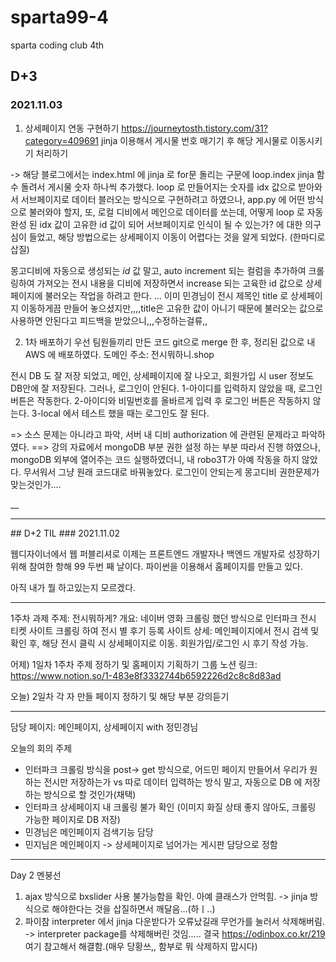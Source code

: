 # sparta99-4
sparta coding club 4th

## D+3 
### 2021.11.03

1) 상세페이지 연동 구현하기
https://journeytosth.tistory.com/31?category=409691
jinja 이용해서 게시물 번호 매기기 후 해당 게시물로 이동시키기 처리하기

-> 해당 블로그에서는 index.html 에 jinja 로 for문 돌리는 구문에 loop.index jinja 함수 돌려서 게시물 숫자 하나씩 추가했다.
loop 로 만들어지는 숫자를 idx 값으로 받아와서 서브페이지로 데이터 블러오는 방식으로 구현하려고 하였으나, app.py 에 어떤 방식으로 불러와야 할지, 
또, 로컬 디비에서 메인으로 데이터를 쏘는데, 어떻게 loop 로 자동완성 된 idx 값이 고유한 id 값이 되어 서브페이지로 인식이 될 수 있는가? 에 대한 의구심이 들었고, 해당 방법으로는 상세페이지 이동이 어렵다는 것을 알게 되었다. (한마디로 삽질)

몽고디비에 자동으로 생성되는 _id_ 값 말고, auto increment 되는 컬럼을 추가하여 크롤링하여 가져오는 전시 내용을 디비에 저장하면서 increase 되는 고육한 id 값으로 
상세페이지에 불러오는 작업을 하려고 한다. 
... 이미 민경님이 전시 제목인 title 로 상세페이지 이동하게끔 만들어 놓으셨지만,,,,title은 고유한 값이 아니기 때문에 불러오는 값으로 사용하면 안된다고 피드백을 받았으니,,,수정하는걸류,,

2) 1차 배포하기
우선 팀원들끼리 만든 코드 git으로 merge 한 후, 정리된 값으로 내 AWS 에 배포하였다.
도메인 주소: 전시뭐하니.shop

전시 DB 도 잘 저장 되었고, 메인, 상세페이지에 잘 나오고, 회원가입 시 user 정보도 DB안에 잘 저장된다.
그러나, 로그인이 안된다. 
1-아이디를 입력하지 않았을 때, 로그인 버튼은 작동한다. 
2-아이디와 비밀번호를 올바르게 입력 후 로그인 버튼은 작동하지 않는다.
3-local 에서 테스트 했을 때는 로그인도 잘 된다.

=> 소스 문제는 아니라고 파악, 서버 내 디비 authorization 에 관련된 문제라고 파악하였다. 
==> 강의 자료에서 mongoDB 부분 권한 설정 하는 부분 따라서 진행 하였으나, mongoDB 외부에 열어주는 코드 실행하였더니, 내 robo3T가 아예 작동을 하지 않았다. 
무서워서 그냥 원래 코드대로 바꿔놓았다.
로그인이 안되는게 몽고디비 권한문제가 맞는것인가....

__

<hr>
## D+2 TIL
### 2021.11.02

웹디자이너에서 웹 퍼블리셔로 이제는 프론트엔드 개발자나 백엔드 개발자로 성장하기 위해 참여한 항해 99 두번 째 날이다.
파이썬을 이용해서 홈페이지를 만들고 있다.

아직 내가 뭘 하고있는지 모르겠다.

<hr>

1주차 과제 주제: 전시뭐하게?
개요: 네이버 영화 크롤링 했던 방식으로 인터파크 전시 티켓 사이트 크롤링 하여 전시 별 후기 등록 사이트
상세: 메인페이지에서 전시 검색 및 확인 후, 해당 전시 클릭 시 상세페이지로 이동. 회원가입/로그인 시 후기 작성 가능.


어제) 1일차 
1주차 주제 정하기 및 홈페이지 기획하기
그룹 노션 링크: https://www.notion.so/1-483e8f3332744b6592226d2c8c8d83ad

오늘) 2일차
각 자 만들 페이지 정하기 및 해당 부분 강의듣기

<hr>
담당 페이지: 메인페이지, 상세페이지 with 정민경님

오늘의 회의 주제
* 인터파크 크롤링 방식을 post-> get 방식으로, 어드민 페이지 만들어서 우리가 원하는 전시만 저장하는가 
vs 따로 데이터 입력하는 방식 말고, 자동으로 DB 에 저장하는 방식으로 할 것인가(채택)
* 인터파크 상세페이지 내 크롤링 불가 확인 (이미지 화질 상태 좋지 않아도, 크롤링 가능한 페이지로 DB 저장)
* 민경님은 메인페이지 검색기능 담당
* 민지님은 메인페이지 -> 상세페이지로 넘어가는 게시판 담당으로 정함

<hr>
Day 2 멘붕선

1. ajax 방식으로 bxslider 사용 불가능함을 확인. 아예 클래스가 안먹힘. -> jinja 방식으로 해야한다는 것을 삽질하면서 깨달음...(하ㅣ..)
2. 파이참 interpreter 에서 jinja 다운받다가 오류났길래 무언가를 눌러서 삭제해버림. -> interpreter package를 삭제해버린 것임..... 
결국 https://odinbox.co.kr/219 여기 참고해서 해결함.(매우 당황쓰,, 함부로 뭐 삭제하지 맙시다)
